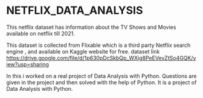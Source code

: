 # NETFLIX_DATA_ANALYSIS
This netflix dataset has information about the TV Shows and Movies available on netflix till 2021.

This dataset is collected from Flixable which is a third party Netflix search engine , and available on Kaggle website for free.
dataset link https://drive.google.com/file/d/1p630pDcSkbQp_WXig8PeEVevZtSo4GQK/view?usp=sharing

In this i worked on a real project of Data Analysis with Python. Questions are given in the project and then solved with the help of Python. It is a project of Data Analysis with Python.


